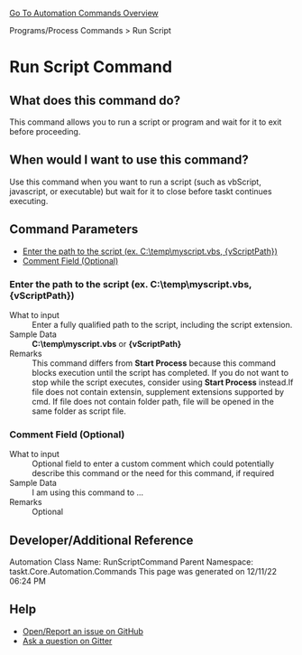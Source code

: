 <!--TITLE: Run Script Command -->
<!-- SUBTITLE: a command in the Programs/Process Commands group. -->
[Go To Automation Commands Overview](/automation-commands.md)


Programs/Process Commands &gt; Run Script


# Run Script Command


## What does this command do?
This command allows you to run a script or program and wait for it to exit before proceeding.


## When would I want to use this command?
Use this command when you want to run a script (such as vbScript, javascript, or executable) but wait for it to close before taskt continues executing.


## Command Parameters
- [Enter the path to the script (ex. C:\temp\myscript.vbs, {vScriptPath})](#param_0)
- [Comment Field (Optional)](#param_1)


<a id="param_0"></a>
### Enter the path to the script (ex. C:\temp\myscript.vbs, {vScriptPath})


<dl>
<dt>What to input</dt><dd>Enter a fully qualified path to the script, including the script extension.</dd>
<dt>Sample Data</dt><dd><strong>C:\temp\myscript.vbs</strong> or <strong>{vScriptPath}</strong></dd>
<dt>Remarks</dt><dd>This command differs from <strong>Start Process</strong> because this command blocks execution until the script has completed.  If you do not want to stop while the script executes, consider using <strong>Start Process</strong> instead.If file does not contain extensin, supplement extensions supported by cmd.
If file does not contain folder path, file will be opened in the same folder as script file.</dd>
</dl>




<a id="param_1"></a>
### Comment Field (Optional)


<dl>
<dt>What to input</dt><dd>Optional field to enter a custom comment which could potentially describe this command or the need for this command, if required</dd>
<dt>Sample Data</dt><dd>I am using this command to ...</dd>
<dt>Remarks</dt><dd>Optional</dd>
</dl>




## Developer/Additional Reference
Automation Class Name: RunScriptCommand
Parent Namespace: taskt.Core.Automation.Commands
This page was generated on 12/11/22 06:24 PM


## Help
- [Open/Report an issue on GitHub](https://github.com/saucepleez/taskt/issues/new)
- [Ask a question on Gitter](https://gitter.im/taskt-rpa/Lobby)
